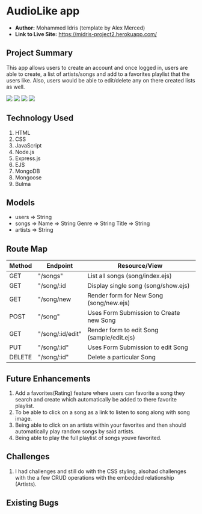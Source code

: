 # AudioLike app

- **Author:** Mohammed Idris (template by Alex Merced)
- **Link to Live Site:** https://midris-project2.herokuapp.com/


## Project Summary
This app allows users to create an account and once logged in, users are able to create, a list of artists/songs and add to a favorites playlist that the users like. Also, users would be able to edit/delete any on there created lists as well.

<img src="https://i.ibb.co/FndZmjB/Screenshot-1.png" />
<img src="https://i.ibb.co/FVRvDwR/Screenshot-2.png" />
<img src="https://i.ibb.co/fq7L6Vr/screenshot-3.png" />
<img src="https://i.ibb.co/L1TQS0F/screenshot-4.png" />



## Technology Used
1. HTML
2. CSS
3. JavaScript
4. Node.js
5. Express.js
6. EJS
7. MongoDB
8. Mongoose
9. Bulma


## Models
 - users => String
 - songs => Name => String
            Genre => String
            Title => String
 - artists => String


## Route Map

| Method | Endpoint | Resource/View |
|--------|----------|---------------|
|GET| "/songs" | List all songs (song/index.ejs) |
|GET| "/song/:id | Display single song (song/show.ejs)|
|GET| "/song/new | Render form for New Song (song/new.ejs)|
|POST| "/song" | Uses Form Submission to Create new Song |
|GET| "/song/:id/edit" | Render form to edit Song (sample/edit.ejs)|
|PUT| "/song/:id" | Uses Form Submission to edit Song |
|DELETE| "/song/:id" | Delete a particular Song |

## Future Enhancements
1. Add a favorites(Rating) feature where users can favorite a song they search and create which automatically be added to there favorite playlist.
2. To be able to click on a song as a link to listen to song along with song image.
3. Being able to click on an artists within your favorites and then should automatically play random songs by said artists.
4. Being able to play the full playlist of songs youve favorited.

## Challenges
1. I had challenges and still do with the CSS styling, alsohad challenges with the a few CRUD operations with the embedded relationship (Artists).


## Existing Bugs